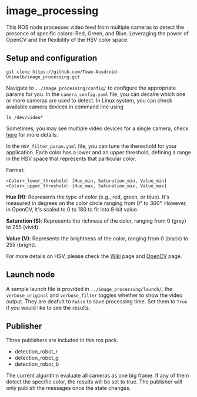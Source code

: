 # image_processing
This ROS node processes video feed from multiple cameras to detect the presence of specific colors: Red, Green, and Blue. Leveraging the power of OpenCV and the flexibility of the HSV color space.

## Setup and configuration

    git clone https://github.com/Team-Ausdroid-Unimelb/image_processing.git

Navigate to ``../image_processing/config/`` to configure the appropriate params for you. In the ``camera_config.yaml`` file, you can decalre which one or more cameras are used to detect. In Linux system, you can check available camera devices in command line using 

    ls /dev/video*

Sometimes, you may see multiple video devices for a single camera, check [here](https://askubuntu.com/questions/1123601/four-dev-video-entries-but-just-one-camera) for more details.

In the ``HSV_filter_param.yaml`` file, you can tune the thereshold for your application. Each color has a lower and an upper threshold, defining a range in the HSV space that represents that particular color.

Format:

`<Color>_lower_threshold: [Hue_min, Saturation_min, Value_min]`
`<Color>_upper_threshold: [Hue_max, Saturation_max, Value_max]`

**Hue (H)**: Represents the type of color (e.g., red, green, or blue). It's measured in degrees on the color circle ranging from 0° to 360°. However, in OpenCV, it's scaled to 0 to 180 to fit into 8-bit value.

**Saturation (S)**: Represents the richness of the color, ranging from 0 (grey) to 255 (vivid).

**Value (V)**: Represents the brightness of the color, ranging from 0 (black) to 255 (bright).

For more details on HSV, please check the [Wiki](https://en.wikipedia.org/wiki/HSL_and_HSV) page and [OpenCV](https://docs.opencv.org/4.x/df/d9d/tutorial_py_colorspaces.html) page.

## Launch node
A sample launch file is provided in ``../image_processing/launch/``, the ``verbose_original`` and ``verbose_filter`` toggles whether to show the video output. They are deafult to ``False`` to save processing time. Set them to ``True`` if you would like to see the results.

## Publisher
Three publishers are included in this ros pack.

* detection_robot_r
* detection_robot_g
* detection_robot_b

The current algorithm evaluate all cameras as one big frame. If any of them detect the specific color, the results will be set to true. The publisher will only publish the messages once the state changes. 